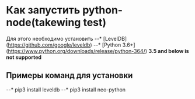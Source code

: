 # Как запустить python-node(takewing test)

Для этого необходимо установить 
--* [LevelDB] (https://github.com/google/leveldb)
--* [Python 3.6+] (<https://www.python.org/downloads/release/python-364/>) __3.5
   and below is not supported__

## Примеры команд для установки

--* pip3 install leveldb
--* pip3 install neo-python 